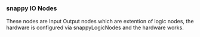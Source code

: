 ### snappy IO Nodes
These nodes are Input Output nodes which are extention of logic nodes, the hardware is configured via snappyLogicNodes and the hardware works.
